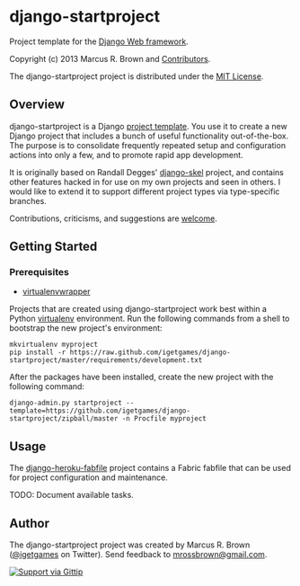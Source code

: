 # django-startproject

Project template for the [Django Web framework][1].

Copyright (c) 2013 Marcus R. Brown and [Contributors](CONTRIBUTORS.md).

The django-startproject project is distributed under the [MIT License](LICENSE.md).

[1]: https://www.djangoproject.com/

## Overview

django-startproject is a Django [project template][2]. You use it to create a
new Django project that includes a bunch of useful functionality
out-of-the-box. The purpose is to consolidate frequently repeated setup and
configuration actions into only a few, and to promote rapid app development.

It is originally based on Randall Degges'
[django-skel](https://github.com/rdegges/django-skel) project, and contains
other features hacked in for use on my own projects and seen in others. I would
like to extend it to support different project types via type-specific
branches.

Contributions, criticisms, and suggestions are [welcome](#author).

[2]: https://docs.djangoproject.com/en/1.5/ref/django-admin/#startproject-projectname-destination

## Getting Started

### Prerequisites

* [virtualenvwrapper](https://pypi.python.org/pypi/virtualenvwrapper)

Projects that are created using django-startproject work best within a Python
[virtualenv][3] environment. Run the following commands from a shell to
bootstrap the new project's environment:

    mkvirtualenv myproject
    pip install -r https://raw.github.com/igetgames/django-startproject/master/requirements/development.txt

After the packages have been installed, create the new project with the
following command:

    django-admin.py startproject --template=https://github.com/igetgames/django-startproject/zipball/master -n Procfile myproject

[3]: http://www.virtualenv.org/en/latest/

## Usage

The [django-heroku-fabfile][4] project contains a Fabric fabfile that can be used
for project configuration and maintenance.

TODO: Document available tasks.

[4]: https://github.com/Precision-Mojo/django-heroku-fabfile

## Author

The django-startproject project was created by Marcus R. Brown
([@igetgames](https://twitter.com/#!/igetgames) on Twitter). Send feedback to
mrossbrown@gmail.com.

[![Support via Gittip](https://raw.github.com/igetgames/gittip-badge/master/dist/gittip.png)](https://www.gittip.com/igetgames/)
